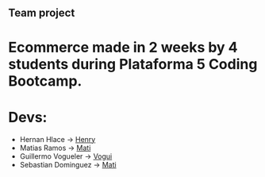## Team project

# Ecommerce made in 2 weeks by 4 students during Plataforma 5 Coding Bootcamp.

# Devs:
* Hernan Hlace -> [Henry](https://github.com/hhlace)
* Matias Ramos -> [Mati](https://github.com/MatiasRamosNOK)
* Guillermo Vogueler -> [Vogui](https://github.com/vogui)
* Sebastian Dominguez -> [Mati](https://github.com/sebasdominguez)


